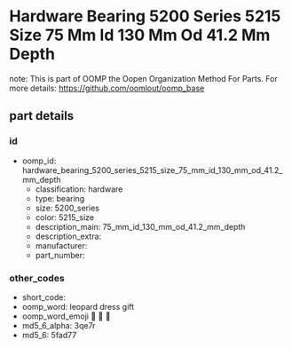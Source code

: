 # Hardware Bearing 5200 Series 5215 Size 75 Mm Id 130 Mm Od 41.2 Mm Depth  

note: This is part of OOMP the Oopen Organization Method For Parts. For more details: https://github.com/oomlout/oomp_base

##  part details





### id
* oomp_id: hardware_bearing_5200_series_5215_size_75_mm_id_130_mm_od_41.2_mm_depth
  * classification: hardware
  * type: bearing
  * size: 5200_series
  * color: 5215_size
  * description_main: 75_mm_id_130_mm_od_41.2_mm_depth
  * description_extra: 
  * manufacturer: 
  * part_number: 

### other_codes
* short_code: 
* oomp_word: leopard dress gift
* oomp_word_emoji :leopard: :dress: :gift:
* md5_6_alpha: 3qe7r
* md5_6: 5fad77